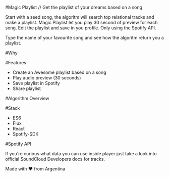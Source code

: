 #Magic Playlist
// Get the playlist of your dreams based on a song

Start with a seed song, the algoritm will search top relational tracks and make a playlist.
Magic Playlist let you play 30 second of preview for each song. Edit the playlist and save in you profile.
Only using the Spotify API.

Type the name of your favourite song and see how the algoritm return you a playlist.

#Why

#Features
- Create an Awesome playlist based on a song
- Play audio preview (30 seconds)
- Save playlist in Spotify
- Share playlist

#Algorithm Overview

#Stack
- ES6
- Flux
- React
- Spotify-SDK

#Spotify API

If you're curious what data you can use inside player just take a look into official SoundCloud Developers docs for tracks.


Made with :heart: from Argentina

